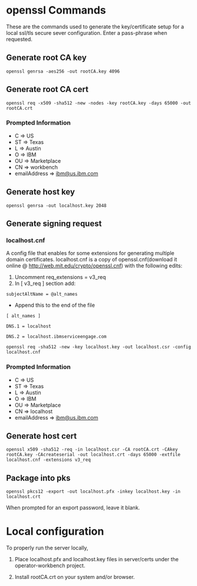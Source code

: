 # openssl Commands
These are the commands used to generate the key/certificate setup for a local ssl/tls secure sever configuration.
Enter a pass-phrase when requested.

## Generate root CA key

```
openssl genrsa -aes256 -out rootCA.key 4096
```

## Generate root CA cert

```
openssl req -x509 -sha512 -new -nodes -key rootCA.key -days 65000 -out rootCA.crt
```

### Prompted Information
- C => US
- ST => Texas
- L => Austin
- O => IBM
- OU => Marketplace
- CN => workbench
- emailAddress => ibm@us.ibm.com


## Generate host key

```
openssl genrsa -out localhost.key 2048
```

## Generate signing request

### localhost.cnf
  A config file that enables for some extensions for generating multiple domain certificates. localhost.cnf is a copy of openssl.cnf(download it online @ http://web.mit.edu/crypto/openssl.cnf) with the following edits:  
1. Uncomment req_extensions = v3_req  
2. In [ v3_req ] section add:

```
subjectAltName = @alt_names
```

- Append this to the end of the file

```
[ alt_names ]

DNS.1 = localhost

DNS.2 = localhost.ibmserviceengage.com
```


```
openssl req -sha512 -new -key localhost.key -out localhost.csr -config localhost.cnf
```

### Prompted Information
- C => US
- ST => Texas
- L => Austin
- O => IBM
- OU => Marketplace
- CN => localhost
- emailAddress => ibm@us.ibm.com


## Generate host cert

```
openssl x509 -sha512 -req -in localhost.csr -CA rootCA.crt -CAkey rootCA.key -CAcreateserial -out localhost.crt -days 65000 -extfile localhost.cnf -extensions v3_req
```

## Package into pks

```
openssl pkcs12 -export -out localhost.pfx -inkey localhost.key -in localhost.crt
```
When prompted for an export password, leave it blank.

# Local configuration
To properly run the server locally, 

1. Place localhost.pfx and localhost.key files in server/certs under the operator-workbench project.

2. Install rootCA.crt on your system and/or browser.
